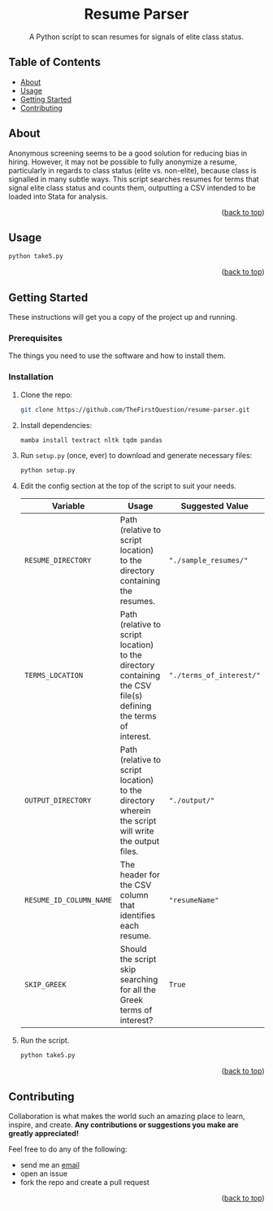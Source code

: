 <!--
# Steven G. Opferman | steven.g.opferman@gmail.com
# My personal template for README.md files, because I'm lazy :P
# Adapted from:
#   https://github.com/othneildrew/Best-README-Template/
#   https://github.com/kylelobo/The-Documentation-Compendium/
-->

<!--
<p align="center">
  <a href="" rel="noopener">
 <img width=200px height=200px src="https://i.imgur.com/6wj0hh6.jpg" alt="Project logo"></a>
</p>
-->

<h1 align="center">Resume Parser</h1>
<div id="top"></div>

<!--
The cute little icon things.

<div align="center">

[![Status](https://img.shields.io/badge/status-active-success.svg)]()
[![GitHub Issues](https://img.shields.io/github/issues/kylelobo/The-Documentation-Compendium.svg)](https://github.com/kylelobo/The-Documentation-Compendium/issues)
[![GitHub Pull Requests](https://img.shields.io/github/issues-pr/kylelobo/The-Documentation-Compendium.svg)](https://github.com/kylelobo/The-Documentation-Compendium/pulls)
[![License](https://img.shields.io/badge/license-MIT-blue.svg)](/LICENSE)

</div>
-->

<p align="center">
A Python script to scan resumes for signals of elite class status.
<br>
</p>

## Table of Contents

- [About](#about)
- [Usage](#usage)
- [Getting Started](#getting_started)
- [Contributing](#contributing)
<!-- - [Acknowledgements](#acknowledgements) -->

## About <a name="about"></a>

Anonymous screening seems to be a good solution for reducing bias in hiring. However, it may not be possible to fully anonymize a resume, particularly in regards to class status (elite vs. non-elite), because class is signalled in many subtle ways. This script searches resumes for terms that signal elite class status and counts them, outputting a CSV intended to be loaded into Stata for analysis.

<p align="right">(<a href="#top">back to top</a>)</p>

## Usage <a name="usage"></a>

```sh
python take5.py
```

<!-- _For more examples, please refer to the [Documentation](https://example.com)_ -->

<p align="right">(<a href="#top">back to top</a>)</p>

## Getting Started <a name="getting_started"></a>

These instructions will get you a copy of the project up and running.

### Prerequisites

The things you need to use the software and how to install them.

### Installation

1. Clone the repo:

    ```sh
    git clone https://github.com/TheFirstQuestion/resume-parser.git
    ```

2. Install dependencies:

    ```sh
    mamba install textract nltk tqdm pandas
    ```

3. Run `setup.py` (once, ever) to download and generate necessary files:

    ```sh
    python setup.py
    ```

4. Edit the config section at the top of the script to suit your needs.

    | Variable  | Usage | Suggested Value |
    | --------  | ------------------- | --------------------- |
    | `RESUME_DIRECTORY` | Path (relative to script location) to the directory containing the resumes.   | `"./sample_resumes/"` |
    | `TERMS_LOCATION` | Path (relative to script location) to the directory containing the CSV file(s) defining the terms of interest. | `"./terms_of_interest/"` |
    | `OUTPUT_DIRECTORY` | Path (relative to script location) to the directory wherein the script will write the output files.  | `"./output/"` |
    | `RESUME_ID_COLUMN_NAME` | The header for the CSV column that identifies each resume. | `"resumeName"` |
    | `SKIP_GREEK` | Should the script skip searching for all the Greek terms of interest? | `True` |

5. Run the script.

    ```sh
    python take5.py
    ```

<p align="right">(<a href="#top">back to top</a>)</p>

## Contributing <a name="contributing"></a>

Collaboration is what makes the world such an amazing place to learn, inspire, and create. **Any contributions or suggestions you make are greatly appreciated!**

Feel free to do any of the following:

- send me an [email](mailto:sopferman@stanford.edu)
- open an issue
- fork the repo and create a pull request

<p align="right">(<a href="#top">back to top</a>)</p>

<!-- ## Acknowledgements <a name="acknowledgements"></a>

- Hat tip to anyone whose code was used
- Inspiration
- References

<p align="right">(<a href="#top">back to top</a>)</p> -->
